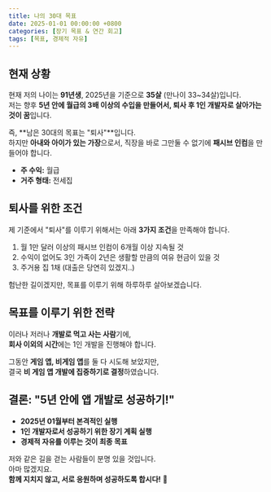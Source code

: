 ```yaml
---
title: 나의 30대 목표
date: 2025-01-01 00:00:00 +0800
categories: [장기 목표 & 연간 회고]
tags: [목표, 경제적 자유]
---
```


## 현재 상황

현재 저의 나이는 **91년생**, 2025년을 기준으로 **35살** (만나이 33~34살)입니다.  
저는 향후 **5년 안에 월급의 3배 이상의 수입을 만들어서, 퇴사 후 1인 개발자로 살아가는 것이 꿈**입니다.

즉, **남은 30대의 목표는 "퇴사"**입니다.  
하지만 **아내와 아이가 있는 가장**으로서, 직장을 바로 그만둘 수 없기에 **패시브 인컴**을 만들어야 합니다.

- **주 수익:** 월급
- **거주 형태:** 전세집

## 퇴사를 위한 조건

제 기준에서 "퇴사"를 이루기 위해서는 아래 **3가지 조건**을 만족해야 합니다.

1. 월 1만 달러 이상의 패시브 인컴이 6개월 이상 지속될 것
2. 수익이 없어도 3인 가족이 2년은 생활할 만큼의 여유 현금이 있을 것
3. 주거용 집 1채 (대출은 당연히 있겠지..)

험난한 길이겠지만, 목표를 이루기 위해 하루하루 살아보겠습니다.

## 목표를 이루기 위한 전략

이러나 저러나 **개발로 먹고 사는 사람**기에,  
**회사 이외의 시간**에는 1인 개발을 진행해야 합니다.

그동안 **게임 앱, 비게임 앱**를 둘 다 시도해 보았지만,  
결국 **비 게임 앱 개발에 집중하기로 결정**하였습니다.

## 결론: "5년 안에 앱 개발로 성공하기!"

- **2025년 01월부터 본격적인 실행**
- **1인 개발자로서 성공하기 위한 장기 계획 실행**
- **경제적 자유를 이루는 것이 최종 목표**

저와 같은 길을 걷는 사람들이 분명 있을 것입니다.  
아마 많겠지요.  
**함께 지치지 않고, 서로 응원하며 성공하도록 합시다!** 🚀
